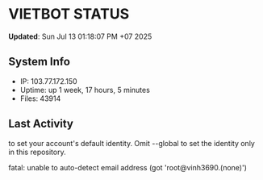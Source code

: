 # VIETBOT STATUS
**Updated**: Sun Jul 13 01:18:07 PM +07 2025

## System Info
- IP: 103.77.172.150
- Uptime: up 1 week, 17 hours, 5 minutes
- Files: 43914

## Last Activity

to set your account's default identity.
Omit --global to set the identity only in this repository.

fatal: unable to auto-detect email address (got 'root@vinh3690.(none)')
